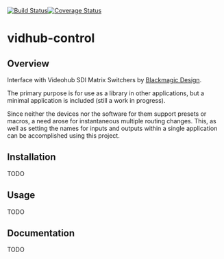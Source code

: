 [![Build Status](https://travis-ci.org/nocarryr/vidhub-control.svg?branch=master)](https://travis-ci.org/nocarryr/vidhub-control)[![Coverage Status](https://coveralls.io/repos/github/nocarryr/vidhub-control/badge.svg?branch=master)](https://coveralls.io/github/nocarryr/vidhub-control?branch=master)
# vidhub-control

## Overview
Interface with Videohub SDI Matrix Switchers by [Blackmagic Design](https://www.blackmagicdesign.com/).

The primary purpose is for use as a library in other applications, but a minimal
application is included (still a work in progress).

Since neither the devices nor the software for them support presets or macros,
a need arose for instantaneous multiple routing changes.  This, as well as
setting the names for inputs and outputs within a single application can be
accomplished using this project.

## Installation
TODO

## Usage
TODO

## Documentation
TODO
